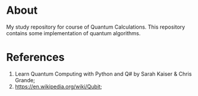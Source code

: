 # About
My study repository for course of Quantum Calculations.
This repository contains some implementation of quantum algorithms.

# References

1. Learn Quantum Computing
with Python and Q# by Sarah Kaiser & Chris Grande;
2. https://en.wikipedia.org/wiki/Qubit;
